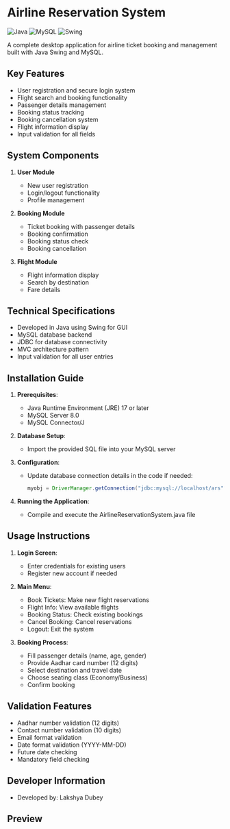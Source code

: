 # Airline Reservation System

![Java](https://img.shields.io/badge/Java-17-blue) 
![MySQL](https://img.shields.io/badge/MySQL-8.0-orange) 
![Swing](https://img.shields.io/badge/GUI-Swing-yellowgreen)

A complete desktop application for airline ticket booking and management built with Java Swing and MySQL.

## Key Features

- User registration and secure login system
- Flight search and booking functionality
- Passenger details management
- Booking status tracking
- Booking cancellation system
- Flight information display
- Input validation for all fields

## System Components

1. **User Module**
   - New user registration
   - Login/logout functionality
   - Profile management

2. **Booking Module**
   - Ticket booking with passenger details
   - Booking confirmation
   - Booking status check
   - Booking cancellation

3. **Flight Module**
   - Flight information display
   - Search by destination
   - Fare details

## Technical Specifications

- Developed in Java using Swing for GUI
- MySQL database backend
- JDBC for database connectivity
- MVC architecture pattern
- Input validation for all user entries

## Installation Guide

1. **Prerequisites**:
   - Java Runtime Environment (JRE) 17 or later
   - MySQL Server 8.0
   - MySQL Connector/J

2. **Database Setup**:
   - Import the provided SQL file into your MySQL server

3. **Configuration**:
   - Update database connection details in the code if needed:
     ```java
     myobj = DriverManager.getConnection("jdbc:mysql://localhost/ars", "username", "password");
     ```

4. **Running the Application**:
   - Compile and execute the AirlineReservationSystem.java file

## Usage Instructions

1. **Login Screen**:
   - Enter credentials for existing users
   - Register new account if needed

2. **Main Menu**:
   - Book Tickets: Make new flight reservations
   - Flight Info: View available flights
   - Booking Status: Check existing bookings
   - Cancel Booking: Cancel reservations
   - Logout: Exit the system

3. **Booking Process**:
   - Fill passenger details (name, age, gender)
   - Provide Aadhar card number (12 digits)
   - Select destination and travel date
   - Choose seating class (Economy/Business)
   - Confirm booking

## Validation Features

- Aadhar number validation (12 digits)
- Contact number validation (10 digits)
- Email format validation
- Date format validation (YYYY-MM-DD)
- Future date checking
- Mandatory field checking

## Developer Information

- Developed by: Lakshya Dubey

## Preview
